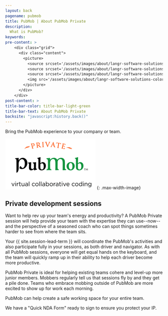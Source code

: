 ```yaml
---
layout: back
pagename: pubmob
title: PubMob | About PubMob Private
description:
  What is PubMob?
keywords:
pre-content: >
    <div class="grid">
      <div class="content">
        <picture>
          <source srcset='/assets/images/about/langr-software-solutions-colorado-springs-colorado-about.jpg' media='(max-width: 1080px)'>
          <source srcset='/assets/images/about/langr-software-solutions-colorado-springs-colorado-about.jpg' media='(min-width: 960px)'>
          <source srcset='/assets/images/about/langr-software-solutions-colorado-springs-colorado-about.jpg' media='(min-width: 830px'>
          <img src='/assets/images/about/langr-software-solutions-colorado-springs-colorado-about.jpg' alt='About PubMob'>
        </picture>
      </div>
    </div>
post-content: >
title-bar-color: title-bar-light-green
title-bar-text: About PubMob Private
backsite: "javascript:history.back()"
---
```

Bring the PubMob experience to your company or team.

![PubMob Private](/assets/images/pubmobPrivate/pubmobPrivate.png)
{: .max-width-image}

## Private development sessions

Want to help rev up your team's energy and productivity? A PubMob Private session will help provide your team with the expertise they can use--now--and the perspective of a seasoned coach who can spot things sometimes harder to see from where the team sits.

Your {{ site.session-lead-term }} will coordinate the PubMob's activities and also participate fully in your sessions, as both driver and navigator. As with all PubMob sessions, everyone will get equal hands on the keyboard, and the team will quickly ramp up in their ability to help each driver become more productive.

PubMob Private is ideal for helping existing teams cohere and level-up more junior members. Mobbers regularly tell us that sessions fly by and they get a pile done. Teams who embrace mobbing outside of PubMob are more excited to show up for work each morning.

PubMob can help create a safe working space for your entire team.

We have a "Quick NDA Form" ready to sign to ensure you protect your IP.

